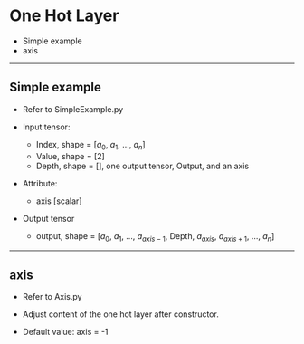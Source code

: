 # One Hot Layer

+ Simple example
+ axis

---

## Simple example

+ Refer to SimpleExample.py

+ Input tensor:
  + Index, shape = [$a_0$, $a_1$, ..., $a_n$]
  + Value, shape = [2]
  + Depth, shape = [], one output tensor, Output, and an axis

+ Attribute:
  + axis [scalar]

+ Output tensor
  + output, shape = [$a_0$, $a_1$, ..., $a_{axis-1}$, Depth, $a_{axis}$, $a_{axis+1}$, ..., $a_n$]

---

## axis

+ Refer to Axis.py

+ Adjust content of the one hot layer after constructor.

+ Default value: axis = -1
